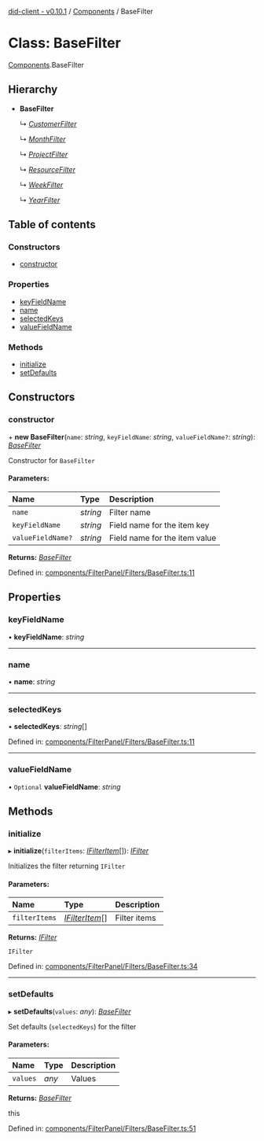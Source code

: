[did-client - v0.10.1](../README.md) / [Components](../modules/components.md) / BaseFilter

# Class: BaseFilter

[Components](../modules/components.md).BaseFilter

## Hierarchy

* **BaseFilter**

  ↳ [*CustomerFilter*](components.customerfilter.md)

  ↳ [*MonthFilter*](components.monthfilter.md)

  ↳ [*ProjectFilter*](components.projectfilter.md)

  ↳ [*ResourceFilter*](components.resourcefilter.md)

  ↳ [*WeekFilter*](components.weekfilter.md)

  ↳ [*YearFilter*](components.yearfilter.md)

## Table of contents

### Constructors

- [constructor](components.basefilter.md#constructor)

### Properties

- [keyFieldName](components.basefilter.md#keyfieldname)
- [name](components.basefilter.md#name)
- [selectedKeys](components.basefilter.md#selectedkeys)
- [valueFieldName](components.basefilter.md#valuefieldname)

### Methods

- [initialize](components.basefilter.md#initialize)
- [setDefaults](components.basefilter.md#setdefaults)

## Constructors

### constructor

\+ **new BaseFilter**(`name`: *string*, `keyFieldName`: *string*, `valueFieldName?`: *string*): [*BaseFilter*](components.basefilter.md)

Constructor for `BaseFilter`

#### Parameters:

Name | Type | Description |
:------ | :------ | :------ |
`name` | *string* | Filter name   |
`keyFieldName` | *string* | Field name for the item key   |
`valueFieldName?` | *string* | Field name for the item value    |

**Returns:** [*BaseFilter*](components.basefilter.md)

Defined in: [components/FilterPanel/Filters/BaseFilter.ts:11](https://github.com/Puzzlepart/did/blob/dev/client/components/FilterPanel/Filters/BaseFilter.ts#L11)

## Properties

### keyFieldName

• **keyFieldName**: *string*

___

### name

• **name**: *string*

___

### selectedKeys

• **selectedKeys**: *string*[]

Defined in: [components/FilterPanel/Filters/BaseFilter.ts:11](https://github.com/Puzzlepart/did/blob/dev/client/components/FilterPanel/Filters/BaseFilter.ts#L11)

___

### valueFieldName

• `Optional` **valueFieldName**: *string*

## Methods

### initialize

▸ **initialize**(`filterItems`: [*IFilterItem*](../interfaces/components.ifilteritem.md)[]): [*IFilter*](../interfaces/components.ifilter.md)

Initializes the filter returning `IFilter`

#### Parameters:

Name | Type | Description |
:------ | :------ | :------ |
`filterItems` | [*IFilterItem*](../interfaces/components.ifilteritem.md)[] | Filter items   |

**Returns:** [*IFilter*](../interfaces/components.ifilter.md)

`IFilter`

Defined in: [components/FilterPanel/Filters/BaseFilter.ts:34](https://github.com/Puzzlepart/did/blob/dev/client/components/FilterPanel/Filters/BaseFilter.ts#L34)

___

### setDefaults

▸ **setDefaults**(`values`: *any*): [*BaseFilter*](components.basefilter.md)

Set defaults (`selectedKeys`) for the filter

#### Parameters:

Name | Type | Description |
:------ | :------ | :------ |
`values` | *any* | Values   |

**Returns:** [*BaseFilter*](components.basefilter.md)

this

Defined in: [components/FilterPanel/Filters/BaseFilter.ts:51](https://github.com/Puzzlepart/did/blob/dev/client/components/FilterPanel/Filters/BaseFilter.ts#L51)
